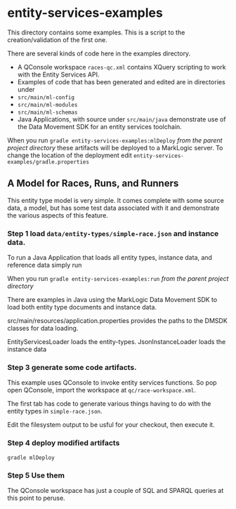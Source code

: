 # entity-services-examples

This directory contains some examples.  This is a script to the creation/validation of the first one.

There are several kinds of code here in the examples directory.

* A QConsole workspace `races-qc.xml` contains XQuery scripting to work with the Entity Services API.
* Examples of code that has been generated and edited are in directories under 
 * `src/main/ml-config`
 * `src/main/ml-modules`
 * `src/main/ml-schemas`
* Java Applications, with source under `src/main/java` demonstrate use of the Data Movement SDK for an entity services toolchain.


When you run `gradle entity-services-examples:mlDeploy` *from the parent project directory*
these artifacts will be deployed to a MarkLogic server.  To change the location of the deployment
edit `entity-services-examples/gradle.properties`


## A Model for Races, Runs, and Runners

This entity type model is very simple.  It comes complete with some source data, a model, but has some test data associated
with it and demonstrate the various aspects of this feature.


### Step 1 load `data/entity-types/simple-race.json` and instance data.

To run a Java Application that loads all entity types, instance data, and reference data simply run

When you run `gradle entity-services-examples:run` *from the parent project directory*


There are examples in Java using the MarkLogic Data Movement SDK to load both entity type documents and instance data.

src/main/resources/application.properties provides the paths to the DMSDK classes for data loading.

EntityServicesLoader loads the entity-types.
JsonInstanceLoader loads the instance data



### Step 3 generate some code artifacts.

This example uses QConsole to invoke entity services functions.  So pop open QConsole, import the workspace at `qc/race-workspace.xml`.

The first tab has code to generate various things having to do with the entity types in `simple-race.json`.

Edit the filesystem output to be usful for your checkout, then execute it.


### Step 4 deploy modified artifacts


`gradle mlDeploy`


### Step 5 Use them

The QConsole workspace has just a couple of SQL and SPARQL queries at this point to peruse.


